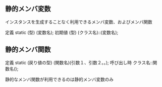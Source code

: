 ## 静的メンバ変数

インスタンスを生成することなく利用できるメンバ変数、およびメンバ関数

定義
static (型) (変数名);
初期値
(型) (クラス名)::(変数名);


## 静的メンバ関数

定義
static (戻り値の型) (関数名)(引数１、引数２。。);
呼び出し時
クラス名::関数名();

静的なメンバ関数が利用できるのは静的メンバ変数のみ